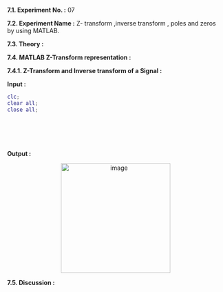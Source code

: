 
**7.1. Experiment No. :** 07

**7.2. Experiment Name :**  Z- transform ,inverse transform , poles and zeros by using MATLAB.

**7.3. Theory :**

<p text-align="justify">
  

</p>



**7.4. MATLAB Z-Transform representation :**

**7.4.1. Z-Transform  and Inverse transform of a Signal :**

**Input :**

```matlab
clc;
clear all;
close all;

 





```

**Output :**

<p align="center">

 
 <img  width="254px" alt="image" src="https://github.com/user-attachments/assets/ccf7970c-7a26-47ff-a61c-1c0d852eb1aa">


</p>


**7.5. Discussion :**

<p text-align="justify">


 

</p>
 



